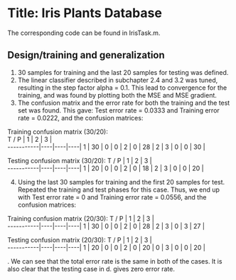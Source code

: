 # Title: Iris Plants Database

The corresponding code can be found in IrisTask.m. 

## Design/training and generalization
1. 30 samples for training and the last 20 samples for testing was defined. 
2. The linear classifier described in subchapter 2.4 and 3.2 was tuned, resulting in the step factor alpha = 0.1. 
   This lead to convergence for the training, and was found by plotting both the MSE and MSE gradient. 
3. The confusion matrix and the error rate for both the training and the test set was found. 
   This gave: Test error rate = 0.0333 and Training error rate = 0.0222, and the confusion matrices:

Training confusion matrix (30/20):   
   T / P   | 1  | 2  | 3  |  
-----------|----|----|----|
    1      | 30 | 0  | 0  |
    2      | 0  | 28 | 2  |
    3      | 0  | 0  | 30 |


Testing confusion matrix (30/20):
   T / P   | 1  | 2  | 3  |   
-----------|----|----|----|
    1      | 20 | 0  | 0  |
    2      | 0  | 18 | 2  |
    3      | 0  | 0  | 20 |


4. Using the last 30 samples for training and the first 20 samples for test. Repeated the training and test phases for this case. 
   Thus, we end up with Test error rate = 0 and Training error rate = 0.0556, and the confusion matrices:


Training confusion matrix (20/30):
   T / P   | 1  | 2  | 3  |  
-----------|----|----|----|
    1      | 30 | 0  | 0  |
    2      | 0  | 28 | 2  |
    3      | 0  | 3  | 27 |


Testing confusion matrix (20/30):
   T / P   | 1  | 2  | 3  |  
-----------|----|----|----|
    1      | 20 | 0  | 0  |
    2      | 0  | 20 | 0  |
    3      | 0  | 0  | 20 |


. We can see that the total error rate is the same in both of the cases. 
   It is also clear that the testing case in d. gives zero error rate. 